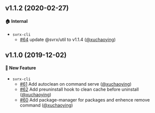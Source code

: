 ## v1.1.2 (2020-02-27)

#### :house: Internal
* `svrx-cli`
  * [#64](https://github.com/svrxjs/svrx-cli/pull/64) update @svrx/util to v1.1.4 ([@xuchaoying](https://github.com/xuchaoying))

## v1.1.0 (2019-12-02)

#### :rocket: New Feature
* `svrx-cli`
  * [#61](https://github.com/svrxjs/svrx-cli/pull/61) Add autoclean on command serve ([@xuchaoying](https://github.com/xuchaoying))
  * [#62](https://github.com/svrxjs/svrx-cli/pull/62) Add preuninstall hook to clean cache before uninstall ([@xuchaoying](https://github.com/xuchaoying))
  * [#60](https://github.com/svrxjs/svrx-cli/pull/60) Add package-manager for packages and enhence remove command ([@xuchaoying](https://github.com/xuchaoying))
